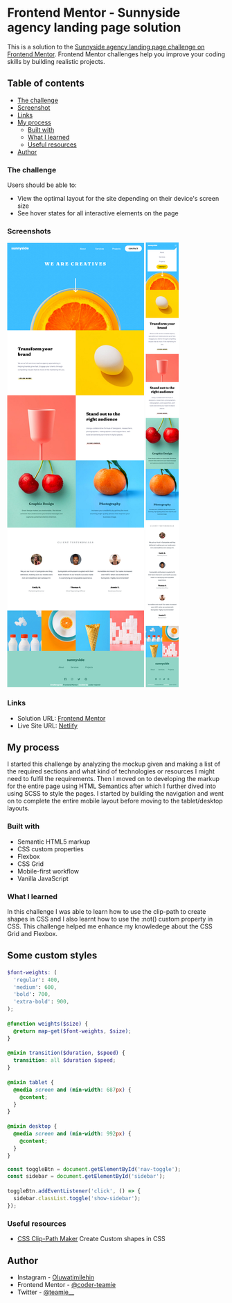 # Frontend Mentor - Sunnyside agency landing page solution

This is a solution to the [Sunnyside agency landing page challenge on Frontend Mentor](https://www.frontendmentor.io/challenges/sunnyside-agency-landing-page-7yVs3B6ef). Frontend Mentor challenges help you improve your coding skills by building realistic projects.

## Table of contents

- [The challenge](#the-challenge)
- [Screenshot](#screenshot)
- [Links](#links)
- [My process](#my-process)
  - [Built with](#built-with)
  - [What I learned](#what-i-learned)
  - [Useful resources](#useful-resources)
- [Author](#author)

### The challenge

Users should be able to:

- View the optimal layout for the site depending on their device's screen size
- See hover states for all interactive elements on the page

### Screenshots

![Desktop Layout](/images/desktop-layout.png)
![Mobile Layout](/images/mobile-layout.png)

### Links

- Solution URL: [Frontend Mentor](https://your-solution-url.com)
- Live Site URL: [Netlify](https://coder-teamie-sunnyside-agency-landing-page.netlify.app/)

## My process

I started this challenge by analyzing the mockup given and making a list of the required sections and what kind of technologies or resources I might need to fulfil the requirements. Then I moved on to developing the markup for the entire page using HTML Semantics after which I further dived into using SCSS to style the pages. I started by building the navigation and went on to complete the entire mobile layout before moving to the tablet/desktop layouts.

### Built with

- Semantic HTML5 markup
- CSS custom properties
- Flexbox
- CSS Grid
- Mobile-first workflow
- Vanilla JavaScript

### What I learned

In this challenge I was able to learn how to use the clip-path to create shapes in CSS and I also learnt how to use the :not() custom property in CSS. This challenge helped me enhance my knowledege about the CSS Grid and Flexbox.

## Some custom styles

```scss
$font-weights: (
  'regular': 400,
  'medium': 600,
  'bold': 700,
  'extra-bold': 900,
);

@function weights($size) {
  @return map-get($font-weights, $size);
}

@mixin transition($duration, $speed) {
  transition: all $duration $speed;
}

@mixin tablet {
  @media screen and (min-width: 687px) {
    @content;
  }
}

@mixin desktop {
  @media screen and (min-width: 992px) {
    @content;
  }
}
```

```js
const toggleBtn = document.getElementById('nav-toggle');
const sidebar = document.getElementById('sidebar');

toggleBtn.addEventListener('click', () => {
  sidebar.classList.toggle('show-sidebar');
});
```

### Useful resources

- [CSS Clip-Path Maker](https://bennettfeely.com/clippy/) Create Custom shapes in CSS

## Author

- Instagram - [Oluwatimilehin](https://www.instagram.com/_teamie_/)
- Frontend Mentor - [@coder-teamie](https://www.frontendmentor.io/profile/coder-teamie)
- Twitter - [@teamie\_\_](https://twitter.com/teamie__)

